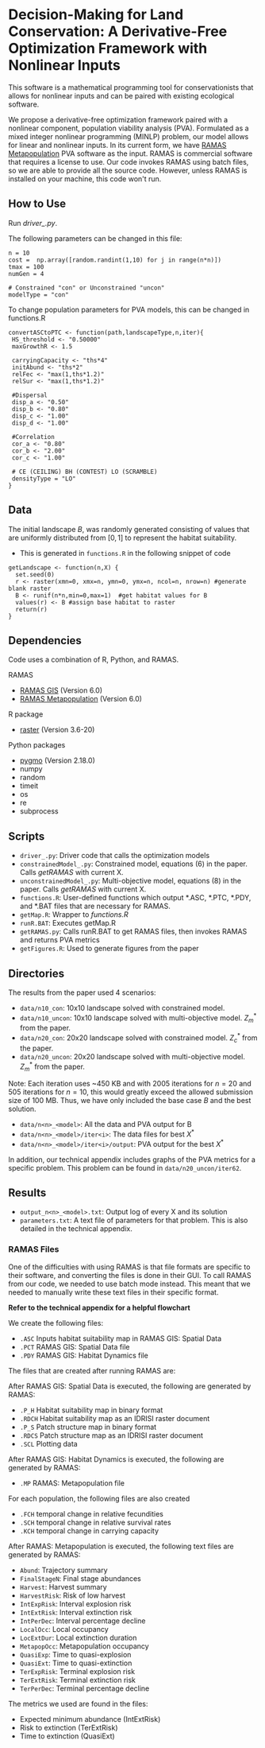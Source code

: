 
# Decision-Making for Land Conservation: A Derivative-Free Optimization Framework with Nonlinear Inputs

This software is a mathematical programming tool for conservationists that allows for nonlinear inputs and can be paired with existing ecological software. 

We propose a derivative-free optimization framework paired with a nonlinear component, population viability analysis (PVA). Formulated as a mixed integer nonlinear programming (MINLP) problem, our model allows for linear and nonlinear inputs. In its current form, we have [RAMAS Metapopulation](https://www.ramas.com/metapop-6-0) PVA software as the input. RAMAS is commercial software that requires a license to use. Our code invokes RAMAS using batch files, so we are able to provide all the source code. However, unless RAMAS is installed on your machine, this code won't run. 

## How to Use
Run *driver_.py*.

The following parameters can be changed in this file:

```
n = 10
cost =  np.array([random.randint(1,10) for j in range(n*n)])
tmax = 100 
numGen = 4

# Constrained "con" or Unconstrained "uncon"
modelType = "con" 
```

To change population parameters for PVA models, this can be changed in functions.R 

```
convertASCtoPTC <- function(path,landscapeType,n,iter){
 HS_threshold <- "0.50000"
 maxGrowthR <- 1.5
 
 carryingCapacity <- "ths*4"
 initAbund <- "ths*2"
 relFec <- "max(1,ths*1.2)"
 relSur <- "max(1,ths*1.2)"
 
 #Dispersal 
 disp_a <- "0.50"
 disp_b <- "0.80"
 disp_c <- "1.00"
 disp_d <- "1.00"
 
 #Correlation  
 cor_a <- "0.80"
 cor_b <- "2.00"
 cor_c <- "1.00"
 
 # CE (CEILING) BH (CONTEST) LO (SCRAMBLE)
 densityType = "LO" 
}
```

## Data 
The initial landscape $B$, was randomly generated consisting of values that are uniformly distributed from $[0,1]$ to represent the habitat suitability. 
  * This is generated in `functions.R` in the following snippet of code

```
getLandscape <- function(n,X) {
  set.seed(0) 
  r <- raster(xmn=0, xmx=n, ymn=0, ymx=n, ncol=n, nrow=n) #generate blank raster
  B <- runif(n*n,min=0,max=1)  #get habitat values for B 
  values(r) <- B #assign base habitat to raster 
  return(r) 
} 

```

## Dependencies
Code uses a combination of R, Python, and RAMAS. 

RAMAS
* [RAMAS GIS](https://www.ramas.com/gis-6-0) (Version 6.0)
* [RAMAS Metapopulation](https://www.ramas.com/metapop-6-0) (Version 6.0)

R package 
* [raster](https://cran.r-project.org/web/packages/raster/index.html) (Version 3.6-20)

Python packages 
* [pygmo](https://esa.github.io/pygmo2/) (Version 2.18.0)
* numpy 
* random 
* timeit
* os
* re
* subprocess


## Scripts
* `driver_.py`: Driver code that calls the optimization models
* `constrainedModel_.py`: Constrained model, equations (6) in the paper. Calls *getRAMAS* with current X. 
* `unconstrainedModel_.py`: Multi-objective model, equations (8) in the paper.  Calls *getRAMAS* with current X.
* `functions.R`: User-defined functions which output *.ASC, *.PTC, *.PDY, and *.BAT files that are necessary for RAMAS.
* `getMap.R`: Wrapper to *functions.R* 
* `runR.BAT`: Executes getMap.R
* `getRAMAS.py`: Calls runR.BAT to get RAMAS files, then invokes RAMAS and returns PVA metrics
* `getFigures.R`: Used to generate figures from the paper

## Directories
The results from the paper used 4 scenarios:

* `data/n10_con`: 10x10 landscape solved with constrained model.
* `data/n10_uncon`: 10x10 landscape solved with multi-objective model. $Z_m^*$ from the paper. 
* `data/n20_con`: 20x20 landscape solved with constrained model. $Z_c^*$ from the paper. 
* `data/n20_uncon`: 20x20 landscape solved with multi-objective model. $Z_m^*$ from the paper.
  
Note: Each iteration uses ~450 KB and with 2005 iterations for $n=20$ and 505 iterations for $n=10$, this would greatly exceed the allowed submission size of 100 MB. Thus, we have only included the base case $B$ and the best solution. 


* `data/n<n>_<model>`: All the data and PVA output for B
* `data/n<n>_<model>/iter<i>`: The data files for best $X^*$
* `data/n<n>_<model>/iter<i>/output`: PVA output for the best $X^*$

In addition, our technical appendix includes graphs of the PVA metrics for a specific problem. This problem can be found in ``data/n20_uncon/iter62``. 

## Results
* `output_n<n>_<model>.txt`: Output log of every X and its solution 
* `parameters.txt`: A text file of parameters for that problem. This is also detailed in the technical appendix. 

### RAMAS Files
One of the difficulties with using RAMAS is that file formats are specific to their software, and converting the files is done in their GUI. 
To call RAMAS from our code, we needed to use batch mode instead. This meant that we needed to manually write these text files in their specific format. 

**Refer to the technical appendix for a helpful flowchart**

We create the following files:

* `.ASC` Inputs habitat suitability map in RAMAS GIS: Spatial Data
* `.PCT` RAMAS GIS: Spatial Data file
* `.PDY` RAMAS GIS: Habitat Dynamics file


The files that are created after running RAMAS are:

After RAMAS GIS: Spatial Data is executed, the following are generated by RAMAS:
* `.P_H` Habitat suitability map in binary format
* `.RDCH` Habitat suitability map as an IDRISI raster document 
* `.P_S` Patch structure map in binary format
* `.RDCS` Patch structure map as an IDRISI raster document 
* `.SCL` Plotting data 


After RAMAS GIS: Habitat Dynamics is executed, the following are generated by RAMAS:
* `.MP` RAMAS: Metapopulation file
  
For each population, the following files are also created 
* `.FCH` temporal change in relative fecundities
* `.SCH` temporal change in relative survival rates 
* `.KCH` temporal change in carrying capacity

After RAMAS: Metapopulation is executed, the following text files are generated by RAMAS:
* `Abund`: Trajectory summary 
* `FinalStageN`: Final stage abundances 
* `Harvest`: Harvest summary
* `HarvestRisk`: Risk of low harvest
* `IntExpRisk`: Interval explosion risk 
* `IntExtRisk`: Interval extinction risk
* `IntPerDec`: Interval percentage decline
* `LocalOcc`: Local occupancy 
* `LocExtDur`: Local extinction duration 
* `MetapopOcc`: Metapopulation occupancy 
* `QuasiExp`: Time to quasi-explosion 
* `QuasiExt`: Time to quasi-extinction 
* `TerExpRisk`: Terminal explosion risk
* `TerExtRisk`: Terminal extinction risk
* `TerPerDec`: Terminal percentage decline 

The metrics we used are found in the files:
*  Expected minimum abundance (IntExtRisk)
*  Risk to extinction (TerExtRisk)
*  Time to extinction (QuasiExt)



